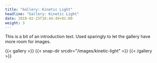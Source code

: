 ```yaml
---
title: "Gallery: Kinetic Light"
headline: "Gallery: Kinetic Light"
date: 2018-02-25T16:44:49+01:00
weight: 3
---
```


This is a bit of an introduction text. Used sparingly to let the gallery have more room for images.

{{< gallery >}}
  {{< snap-dir srcdir="/images/kinetic-light" >}}
{{< /gallery >}}


